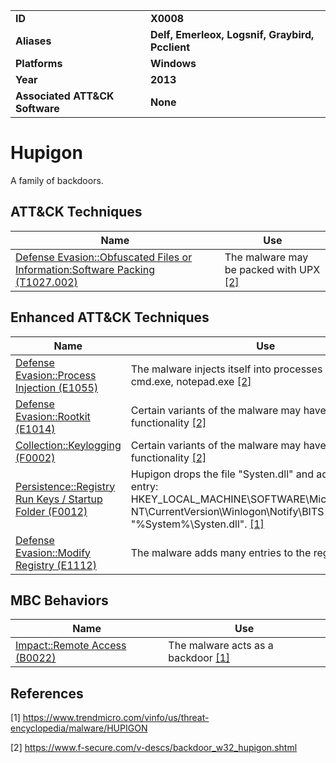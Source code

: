 
<table>
<tr>
<td><b>ID</b></td>
<td><b>X0008</b></td>
</tr>
<tr>
<td><b>Aliases</b></td>
<td><b>Delf, Emerleox, Logsnif, Graybird, Pcclient</b></td>
</tr>
<tr>
<td><b>Platforms</b></td>
<td><b>Windows</b></td>
</tr>
<tr>
<td><b>Year</b></td>
<td><b>2013</b></td>
</tr>
<tr>
<td><b>Associated ATT&CK Software</b></td>
<td><b>None</b></td>
</tr>
</table>


Hupigon
=======
A family of backdoors.


ATT&CK Techniques
-----------------
|Name|Use|
|---|---|
|[Defense Evasion::Obfuscated Files or Information:Software Packing (T1027.002)](https://attack.mitre.org/techniques/T1027/002/)|The malware may be packed with UPX [[2]](#2)|

Enhanced ATT&CK Techniques
---------
|Name|Use|
|---|---|
|[Defense Evasion::Process Injection (E1055)](../defense-evasion/process-injection.md)|The malware injects itself into processes such as cmd.exe, notepad.exe [[2]](#2)|
|[Defense Evasion::Rootkit (E1014)](../defense-evasion/rootkit.md)| Certain variants of the malware may have rootkit functionality [[2]](#2)|
|[Collection::Keylogging (F0002)](../collection/keylogging.md)|Certain variants of the malware may have keylogging functionality [[2]](#2)|
|[Persistence::Registry Run Keys / Startup Folder (F0012)](../persistence/registry-run-keys-startup-folder.md)|Hupigon drops the file "Systen.dll" and adds the registry entry: HKEY_LOCAL_MACHINE\SOFTWARE\Microsoft\Windows NT\CurrentVersion\Winlogon\Notify\BITS DllName = "%System%\Systen.dll". [[1]](#1)|
|[Defense Evasion::Modify Registry (E1112)](../defense-evasion/modify-registry.md)|The malware adds many entries to the registry [[1]](#1)|


MBC Behaviors
---------
|Name|Use|
|---|---|
|[Impact::Remote Access (B0022)](../impact/remote-access.md)|The malware acts as a backdoor [[1]](#1)|

References
----------
<a name="1">[1]</a> https://www.trendmicro.com/vinfo/us/threat-encyclopedia/malware/HUPIGON

<a name="2">[2]</a> https://www.f-secure.com/v-descs/backdoor_w32_hupigon.shtml
